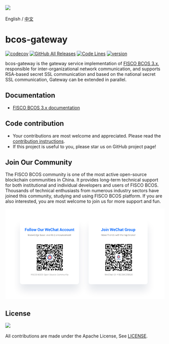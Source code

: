 ![](https://github.com/FISCO-BCOS/FISCO-BCOS/raw/master/docs/images/FISCO_BCOS_Logo.svg?sanitize=true)

English / [中文](doc/README_CN.md)
# bcos-gateway

[![codecov](https://codecov.io/gh/FISCO-BCOS/bcos-gateway/branch/master/graph/badge.svg)](https://codecov.io/gh/FISCO-BCOS/bcos-gateway)
[![GitHub All Releases](https://img.shields.io/github/downloads/FISCO-BCOS/bcos-gateway/total.svg)](https://github.com/FISCO-BCOS/bcos-gateway)
[![Code Lines](https://tokei.rs/b1/github/FISCO-BCOS/bcos-gateway?category=code)](https://github.com/FISCO-BCOS/bcos-gateway)
[![version](https://img.shields.io/github/tag/FISCO-BCOS/bcos-gateway.svg)](https://github.com/FISCO-BCOS/bcos-gateway/releases/latest)


bcos-gateway is the gateway service implementation of [FISCO BCOS 3.x](https://github.com/FISCO-BCOS/FISCO-BCOS), responsible for inter-organizational network communication, and supports RSA-based secret SSL communication and based on the national secret SSL communication, Gateway can be extended in parallel.


## Documentation

- [FISCO BCOS 3.x documentation](https://fisco-bcos-doc.readthedocs.io/)

## Code contribution

- Your contributions are most welcome and appreciated. Please read the [contribution instructions](https://mp.weixin.qq.com/s/_w_auH8X4SQQWO3lhfNrbQ).
- If this project is useful to you, please star us on GitHub project page!

## Join Our Community

The FISCO BCOS community is one of the most active open-source blockchain communities in China. It provides long-term technical support for both institutional and individual developers and users of FISCO BCOS. Thousands of technical enthusiasts from numerous industry sectors have joined this community, studying and using FISCO BCOS platform. If you are also interested, you are most welcome to join us for more support and fun.

![](https://raw.githubusercontent.com/FISCO-BCOS/LargeFiles/master/images/QR_image_en.png)

## License

[![](https://img.shields.io/github/license/FISCO-BCOS/bcos-gateway.svg)](./LICENSE)

All contributions are made under the Apache License, See [LICENSE](./LICENSE).